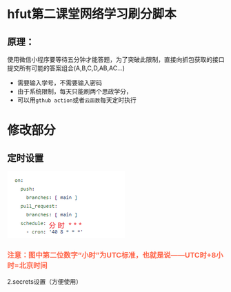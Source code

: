 # hfut第二课堂网络学习刷分脚本
## 原理：
使用微信小程序要等待五分钟才能答题，为了突破此限制，直接向抓包获取的接口提交所有可能的答案组合(A,B,C,D,AB,AC...)  
* 需要输入学号，不需要输入密码
* 由于系统限制，每天只能刷两个思政学分，
* 可以用`gthub action`或者`云函数`每天定时执行
# 修改部分
## 定时设置
![如图](images/settime.png)
### <font color=Tomato>注意：图中第二位数字“小时”为UTC标准，也就是说——UTC时+8小时=北京时间</font>
2.secrets设置（方便使用）


